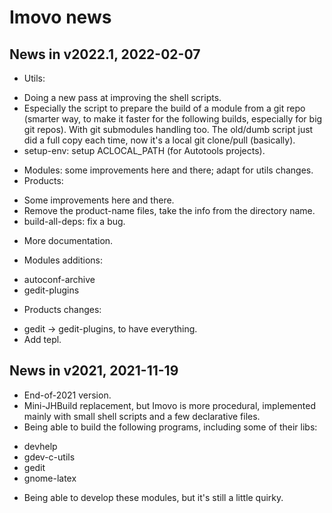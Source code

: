 Imovo news
==========

News in v2022.1, 2022-02-07
---------------------------

* Utils:
 - Doing a new pass at improving the shell scripts.
 - Especially the script to prepare the build of a module from a git repo
   (smarter way, to make it faster for the following builds, especially for big
   git repos). With git submodules handling too.
   The old/dumb script just did a full copy each time, now it's a local git
   clone/pull (basically).
 - setup-env: setup ACLOCAL_PATH (for Autotools projects).
* Modules: some improvements here and there; adapt for utils changes.
* Products:
 - Some improvements here and there.
 - Remove the product-name files, take the info from the directory name.
 - build-all-deps: fix a bug.
* More documentation.

* Modules additions:
 - autoconf-archive
 - gedit-plugins

* Products changes:
 - gedit -> gedit-plugins, to have everything.
 - Add tepl.

News in v2021, 2021-11-19
-------------------------

* End-of-2021 version.
* Mini-JHBuild replacement, but Imovo is more procedural, implemented mainly
  with small shell scripts and a few declarative files.
* Being able to build the following programs, including some of their libs:
 - devhelp
 - gdev-c-utils
 - gedit
 - gnome-latex
* Being able to develop these modules, but it's still a little quirky.
